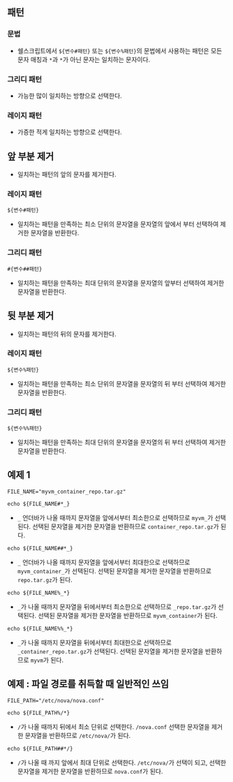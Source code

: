 ## 패턴
### 문법
- 쉘스크립트에서 `${변수#패턴}` 또는 `${변수%패턴}`의 문법에서 사용하는 패턴은 모든 문자 매칭과 `*`과 `*`가 아닌 문자는 일치하는 문자이다.

### 그리디 패턴
- 가능한 많이 일치하는 방향으로 선택한다.

### 레이지 패턴
- 가증한 적게 일치하는 방향으로 선택한다.

## 앞 부분 제거
- 일치하는 패턴의 앞의 문자를 제거한다.

### 레이지 패턴
```
${변수#패턴}
```
- 일치하는 패턴을 만족하는 최소 단위의 문자열을 문자열의 앞에서 부터 선택하여 제거한 문자열을 반환한다.

### 그리디 패턴
```
#{변수##패턴}
```
- 일치하는 패턴을 만족하는 최대 단위의 문자열을 문자열의 앞부터 선택하여 제거한 문자열을 반환한다.

## 뒷 부분 제거
- 일치하는 패턴의 뒤의 문자를 제거한다.

### 레이지 패턴
```
${변수%패턴}
```
- 일치하는 패턴을 만족하는 최소 단위의 문자열을 문자열의 뒤 부터 선택하여 제거한 문자열을 반환한다.

### 그리디 패턴
```
${변수%%패턴}
```
- 일치하는 패턴을 만족하는 최대 단위의 문자열을 문자열의 뒤 부터 선택하여 제거한 문자열을 반환한다.

## 예제 1
```
FILE_NAME="myvm_container_repo.tar.gz"
```

```
echo ${FILE_NAME#*_}
```
- `_` 언더바가 나올 때까지 문자열을 앞에서부터 최소한으로 선택하므로 `myvm_`가 선택된다. 선택된 문자열을 제거한 문자열을 반환하므로 `container_repo.tar.gz`가 된다.

```
echo ${FILE_NAME##*_}
```
- `_` 언더바가 나올 때까지 문자열을 앞에서부터 최대한으로 선택하므로 `myvm_container_`가 선택된다. 선택된 문자열을 제거한 문자열을 반환하므로 `repo.tar.gz`가 된다.

```
echo ${FILE_NAME%_*}
```
- `_`가 나올 때까지 문자열을 뒤에서부터 최소한으로 선택하므로 `_repo.tar.gz`가 선택된다. 선택된 문자열을 제거한 문자열을 반환하므로 `myvm_container`가 된다.

```
echo ${FILE_NAME%%_*}
```
- `_`가 나올 때까지 문자열을 뒤에서부터 최대한으로 선택하므로 `_container_repo.tar.gz`가 선택된다. 선택된 문자열을 제거한 문자열을 반환하므로 `myvm`가 된다.


## 예제 : 파일 경로를 취득할 때 일반적인 쓰임
```
FILE_PATH="/etc/nova/nova.conf"
```

```
echo ${FILE_PATH%/*}
```
- `/`가 나올 때까지 뒤에서 최소 단위로 선택한다. `/nova.conf` 선택한 문자열을 제거한 문자열을 반환하므로 `/etc/nova/`가 된다.

```
echo ${FILE_PATH##*/}
```
- `/`가 나올 때 까지 앞에서 최대 단위로 선택한다. `/etc/nova/`가 선택이 되고, 선택한 문자열을 제거한 문자열을 반환하므로 `nova.conf`가 된다.